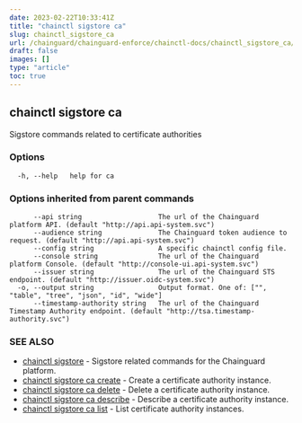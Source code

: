 ```yaml
---
date: 2023-02-22T10:33:41Z
title: "chainctl sigstore ca"
slug: chainctl_sigstore_ca
url: /chainguard/chainguard-enforce/chainctl-docs/chainctl_sigstore_ca/
draft: false
images: []
type: "article"
toc: true
---
```

## chainctl sigstore ca

Sigstore commands related to certificate authorities

### Options

```
  -h, --help   help for ca
```

### Options inherited from parent commands

```
      --api string                   The url of the Chainguard platform API. (default "http://api.api-system.svc")
      --audience string              The Chainguard token audience to request. (default "http://api.api-system.svc")
      --config string                A specific chainctl config file.
      --console string               The url of the Chainguard platform Console. (default "http://console-ui.api-system.svc")
      --issuer string                The url of the Chainguard STS endpoint. (default "http://issuer.oidc-system.svc")
  -o, --output string                Output format. One of: ["", "table", "tree", "json", "id", "wide"]
      --timestamp-authority string   The url of the Chainguard Timestamp Authority endpoint. (default "http://tsa.timestamp-authority.svc")
```

### SEE ALSO

* [chainctl sigstore](/chainguard/chainguard-enforce/chainctl-docs/chainctl_sigstore/)	 - Sigstore related commands for the Chainguard platform.
* [chainctl sigstore ca create](/chainguard/chainguard-enforce/chainctl-docs/chainctl_sigstore_ca_create/)	 - Create a certificate authority instance.
* [chainctl sigstore ca delete](/chainguard/chainguard-enforce/chainctl-docs/chainctl_sigstore_ca_delete/)	 - Delete a certificate authority instance.
* [chainctl sigstore ca describe](/chainguard/chainguard-enforce/chainctl-docs/chainctl_sigstore_ca_describe/)	 - Describe a certificate authority instance.
* [chainctl sigstore ca list](/chainguard/chainguard-enforce/chainctl-docs/chainctl_sigstore_ca_list/)	 - List certificate authority instances.

